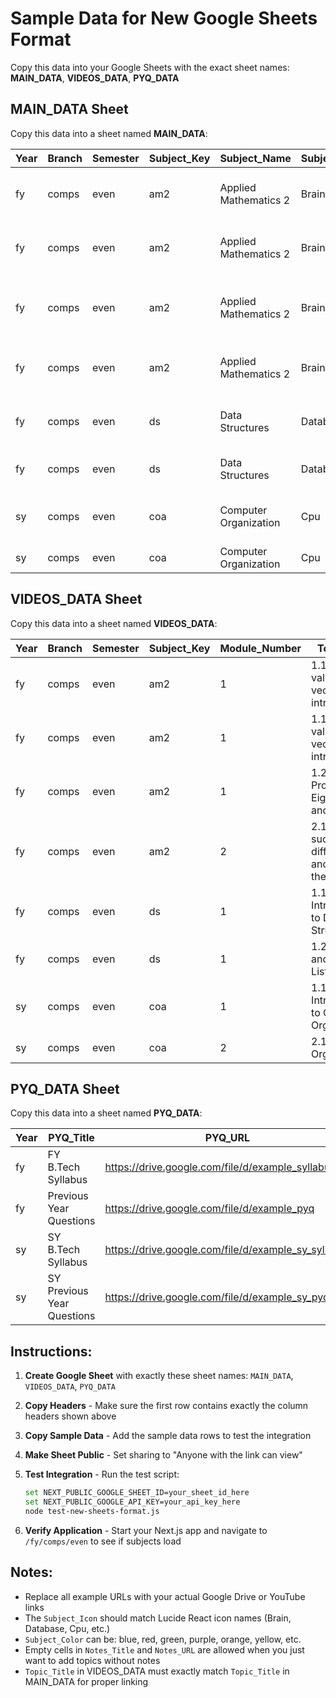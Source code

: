 # Sample Data for New Google Sheets Format

Copy this data into your Google Sheets with the exact sheet names: **MAIN_DATA**, **VIDEOS_DATA**, **PYQ_DATA**

## MAIN_DATA Sheet

Copy this data into a sheet named **MAIN_DATA**:

| Year | Branch | Semester | Subject_Key | Subject_Name | Subject_Icon | Subject_Color | Module_Number | Notes_Title | Notes_URL | Topic_Title | Topic_Description |
|------|--------|----------|-------------|--------------|--------------|---------------|---------------|-------------|-----------|-------------|-------------------|
| fy | comps | even | am2 | Applied Mathematics 2 | Brain | blue | 1 | Module 1 Notes | https://drive.google.com/file/d/example1 | 1.1 Eigen values and vectors introduction | How to find eigen values and vectors |
| fy | comps | even | am2 | Applied Mathematics 2 | Brain | blue | 1 |  |  | 1.2 Properties of Eigen values and vectors | Properties and applications |
| fy | comps | even | am2 | Applied Mathematics 2 | Brain | blue | 2 | Module 2 Notes | https://drive.google.com/file/d/example2 | 2.1 successive differentiation and leibnitz theorem | intro to successive differentiation |
| fy | comps | even | am2 | Applied Mathematics 2 | Brain | blue | 2 |  |  | 2.2 Taylor and Maclaurin series | Series expansion methods |
| fy | comps | even | ds | Data Structures | Database | green | 1 | DS Module 1 | https://drive.google.com/file/d/example3 | 1.1 Introduction to Data Structures | Basic concepts and types |
| fy | comps | even | ds | Data Structures | Database | green | 1 |  |  | 1.2 Arrays and Linked Lists | Linear data structures |
| sy | comps | even | coa | Computer Organization | Cpu | red | 1 | COA Notes | https://drive.google.com/file/d/example4 | 1.1 Introduction to Computer Organization | Computer system overview |
| sy | comps | even | coa | Computer Organization | Cpu | red | 2 | COA Module 2 | https://drive.google.com/file/d/example5 | 2.1 Memory Organization | Memory hierarchy and types |

## VIDEOS_DATA Sheet

Copy this data into a sheet named **VIDEOS_DATA**:

| Year | Branch | Semester | Subject_Key | Module_Number | Topic_Title | Video_Title | Video_URL |
|------|--------|----------|-------------|---------------|-------------|-------------|-----------|
| fy | comps | even | am2 | 1 | 1.1 Eigen values and vectors introduction | Intro to Eigen values and vectors Pt-1 | https://www.youtube.com/embed/p4A0XDL6_XQ?si=A_9h4svJHjJVHfxK |
| fy | comps | even | am2 | 1 | 1.1 Eigen values and vectors introduction | Intro to Eigen values and vectors Pt-2 | https://www.youtube.com/embed/b6Mab8ZIpSU?si=EyWJc_gyGvZxmtMC |
| fy | comps | even | am2 | 1 | 1.2 Properties of Eigen values and vectors | Properties of Eigen values | https://www.youtube.com/embed/example1 |
| fy | comps | even | am2 | 2 | 2.1 successive differentiation and leibnitz theorem | Successive Differentiation | https://www.youtube.com/embed/example2 |
| fy | comps | even | ds | 1 | 1.1 Introduction to Data Structures | DS Introduction | https://www.youtube.com/embed/example3 |
| fy | comps | even | ds | 1 | 1.2 Arrays and Linked Lists | Arrays Tutorial | https://www.youtube.com/embed/example4 |
| sy | comps | even | coa | 1 | 1.1 Introduction to Computer Organization | COA Basics | https://www.youtube.com/embed/example5 |
| sy | comps | even | coa | 2 | 2.1 Memory Organization | Memory Hierarchy | https://www.youtube.com/embed/example6 |

## PYQ_DATA Sheet

Copy this data into a sheet named **PYQ_DATA**:

| Year | PYQ_Title | PYQ_URL |
|------|-----------|---------|
| fy | FY B.Tech Syllabus | https://drive.google.com/file/d/example_syllabus |
| fy | Previous Year Questions | https://drive.google.com/file/d/example_pyq |
| sy | SY B.Tech Syllabus | https://drive.google.com/file/d/example_sy_syllabus |
| sy | SY Previous Year Questions | https://drive.google.com/file/d/example_sy_pyq |

## Instructions:

1. **Create Google Sheet** with exactly these sheet names: `MAIN_DATA`, `VIDEOS_DATA`, `PYQ_DATA`

2. **Copy Headers** - Make sure the first row contains exactly the column headers shown above

3. **Copy Sample Data** - Add the sample data rows to test the integration

4. **Make Sheet Public** - Set sharing to "Anyone with the link can view"

5. **Test Integration** - Run the test script:
   ```bash
   set NEXT_PUBLIC_GOOGLE_SHEET_ID=your_sheet_id_here
   set NEXT_PUBLIC_GOOGLE_API_KEY=your_api_key_here
   node test-new-sheets-format.js
   ```

6. **Verify Application** - Start your Next.js app and navigate to `/fy/comps/even` to see if subjects load

## Notes:

- Replace all example URLs with your actual Google Drive or YouTube links
- The `Subject_Icon` should match Lucide React icon names (Brain, Database, Cpu, etc.)
- `Subject_Color` can be: blue, red, green, purple, orange, yellow, etc.
- Empty cells in `Notes_Title` and `Notes_URL` are allowed when you just want to add topics without notes
- `Topic_Title` in VIDEOS_DATA must exactly match `Topic_Title` in MAIN_DATA for proper linking
